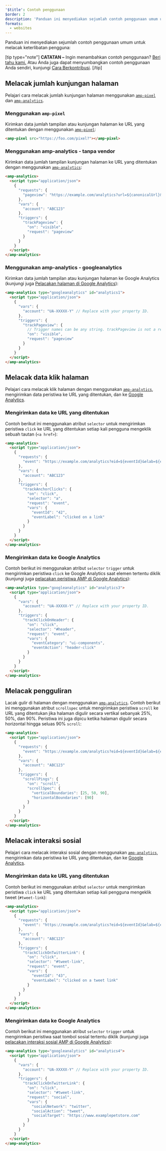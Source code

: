 ```yaml
---
'$title': Contoh penggunaan
$order: 2
description: 'Panduan ini menyediakan sejumlah contoh penggunaan umum untuk melacak keterlibatan pengguna: CATATAN – Ingin menambahkan contoh penggunaan? Beri tahu kami.'
formats:
  - websites
---
```


Panduan ini menyediakan sejumlah contoh penggunaan umum untuk melacak keterlibatan pengguna:

[tip type="note"] **CATATAN –** Ingin menambahkan contoh penggunaan? [Beri tahu kami.](https://github.com/ampproject/docs/issues/new) Atau Anda juga dapat menyumbangkan contoh penggunaan Anda sendiri, kunjungi [Cara Berkontribusi](../../../../documentation/guides-and-tutorials/contribute/index.md). [/tip]

## Melacak jumlah kunjungan halaman

Pelajari cara melacak jumlah kunjungan halaman menggunakan [`amp-pixel`](../../../../documentation/components/reference/amp-pixel.md) dan [`amp-analytics`](../../../../documentation/components/reference/amp-analytics.md).

### Menggunakan `amp-pixel`

Kirimkan data jumlah tampilan atau kunjungan halaman ke URL yang ditentukan dengan menggunakan [`amp-pixel`](../../../../documentation/components/reference/amp-pixel.md):

```html
<amp-pixel src="https://foo.com/pixel?"></amp-pixel>
```

### Menggunakan amp-analytics - tanpa vendor

Kirimkan data jumlah tampilan kunjungan halaman ke URL yang ditentukan dengan menggunakan [`amp-analytics`](../../../../documentation/components/reference/amp-analytics.md):

```html
<amp-analytics>
  <script type="application/json">
    {
      "requests": {
        "pageview": "https://example.com/analytics?url=${canonicalUrl}&title=${title}&acct=${account}"
      },
      "vars": {
        "account": "ABC123"
      },
      "triggers": {
        "trackPageview": {
          "on": "visible",
          "request": "pageview"
        }
      }
    }
  </script>
</amp-analytics>
```

### Menggunakan amp-analytics - googleanalytics

Kirimkan data jumlah tampilan atau kunjungan halaman ke Google Analytics (kunjungi juga [Pelacakan halaman di Google Analytics](https://developers.google.com/analytics/devguides/collection/amp-analytics/#page_tracking)):

```html
<amp-analytics type="googleanalytics" id="analytics1">
  <script type="application/json">
    {
      "vars": {
        "account": "UA-XXXXX-Y" // Replace with your property ID.
      },
      "triggers": {
        "trackPageview": {
          // Trigger names can be any string. trackPageview is not a required name.
          "on": "visible",
          "request": "pageview"
        }
      }
    }
  </script>
</amp-analytics>
```

## Melacak data klik halaman <a name="tracking-page-clicks"></a>

Pelajari cara melacak klik halaman dengan menggunakan [`amp-analytics`](../../../../documentation/components/reference/amp-analytics.md), mengirimkan data peristiwa ke URL yang ditentukan, dan ke [Google Analytics](https://developers.google.com/analytics/devguides/collection/amp-analytics/).

### Mengirimkan data ke URL yang ditentukan

Contoh berikut ini menggunakan atribut `selector` untuk mengirimkan peristiwa `click` ke URL yang ditentukan setiap kali pengguna mengeklik sebuah tautan (`<a href>`):

```html
<amp-analytics>
  <script type="application/json">
    {
      "requests": {
        "event": "https://example.com/analytics?eid=${eventId}&elab=${eventLabel}&acct=${account}"
      },
      "vars": {
        "account": "ABC123"
      },
      "triggers": {
        "trackAnchorClicks": {
          "on": "click",
          "selector": "a",
          "request": "event",
          "vars": {
            "eventId": "42",
            "eventLabel": "clicked on a link"
          }
        }
      }
    }
  </script>
</amp-analytics>
```

### Mengirimkan data ke Google Analytics

Contoh berikut ini menggunakan atribut `selector` `trigger` untuk mengirimkan peristiwa `click` ke Google Analytics saat elemen tertentu diklik (kunjungi juga [pelacakan peristiwa AMP di Google Analytics](https://developers.google.com/analytics/devguides/collection/amp-analytics/#event_tracking)):

```html
<amp-analytics type="googleanalytics" id="analytics3">
  <script type="application/json">
    {
      "vars": {
        "account": "UA-XXXXX-Y" // Replace with your property ID.
      },
      "triggers": {
        "trackClickOnHeader": {
          "on": "click",
          "selector": "#header",
          "request": "event",
          "vars": {
            "eventCategory": "ui-components",
            "eventAction": "header-click"
          }
        }
      }
    }
  </script>
</amp-analytics>
```

## Melacak pengguliran <a name="tracking-scrolling"></a>

Lacak gulir di halaman dengan menggunakan [`amp-analytics`](../../../../documentation/components/reference/amp-analytics.md). Contoh berikut ini menggunakan atribut `scrollspec` untuk mengirimkan peristiwa `scroll` ke URL yang ditentukan jika halaman digulir secara vertikal sebanyak 25%, 50%, dan 90%. Peristiwa ini juga dipicu ketika halaman digulir secara horizontal hingga seluas 90% `scroll`:

```html
<amp-analytics>
  <script type="application/json">
    {
      "requests": {
        "event": "https://example.com/analytics?eid=${eventId}&elab=${eventLabel}&acct=${account}"
      },
      "vars": {
        "account": "ABC123"
      },
      "triggers": {
        "scrollPings": {
          "on": "scroll",
          "scrollSpec": {
            "verticalBoundaries": [25, 50, 90],
            "horizontalBoundaries": [90]
          }
        }
      }
    }
  </script>
</amp-analytics>
```

## Melacak interaksi sosial <a name="tracking-social-interactions"></a>

Pelajari cara melacak interaksi sosial dengan menggunakan [`amp-analytics`](../../../../documentation/components/reference/amp-analytics.md), mengirimkan data peristiwa ke URL yang ditentukan, dan ke [Google Analytics](https://developers.google.com/analytics/devguides/collection/amp-analytics/).

### Mengirimkan data ke URL yang ditentukan

Contoh berikut ini menggunakan atribut `selector` untuk mengirimkan peristiwa `click` ke URL yang ditentukan setiap kali pengguna mengeklik tweet (`#tweet-link`):

```html
<amp-analytics>
  <script type="application/json">
    {
      "requests": {
        "event": "https://example.com/analytics?eid=${eventId}&elab=${eventLabel}&acct=${account}"
      },
      "vars": {
        "account": "ABC123"
      },
      "triggers": {
        "trackClickOnTwitterLink": {
          "on": "click",
          "selector": "#tweet-link",
          "request": "event",
          "vars": {
            "eventId": "43",
            "eventLabel": "clicked on a tweet link"
          }
        }
      }
    }
  </script>
</amp-analytics>
```

### Mengirimkan data ke Google Analytics

Contoh berikut ini menggunakan atribut `selector` `trigger` untuk mengirimkan peristiwa saat tombol sosial tertentu diklik (kunjungi juga [pelacakan interaksi sosial AMP di Google Analytics](https://developers.google.com/analytics/devguides/collection/amp-analytics/#social_interactions)):

```html
<amp-analytics type="googleanalytics" id="analytics4">
  <script type="application/json">
    {
      "vars": {
        "account": "UA-XXXXX-Y" // Replace with your property ID.
      },
      "triggers": {
        "trackClickOnTwitterLink": {
          "on": "click",
          "selector": "#tweet-link",
          "request": "social",
          "vars": {
            "socialNetwork": "twitter",
            "socialAction": "tweet",
            "socialTarget": "https://www.examplepetstore.com"
          }
        }
      }
    }
  </script>
</amp-analytics>
```
